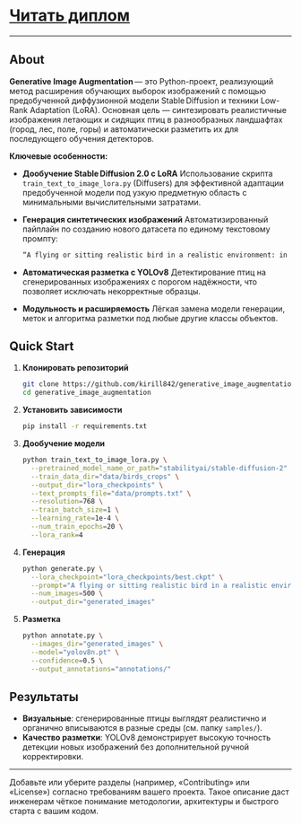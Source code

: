 # [Читать диплом](https://www.dropbox.com/scl/fi/8fvhxu0z3e09av9e7o2uz/2025-110508-_2.pdf?rlkey=9ukrmp6q3okqfvnuqkjqosctj&st=7fkuwf6z&dl=0) 

---

## About

**Generative Image Augmentation** — это Python-проект, реализующий метод расширения обучающих выборок изображений с помощью предобученной диффузионной модели Stable Diffusion и техники Low-Rank Adaptation (LoRA). Основная цель — синтезировать реалистичные изображения летающих и сидящих птиц в разнообразных ландшафтах (город, лес, поле, горы) и автоматически разметить их для последующего обучения детекторов.

**Ключевые особенности:**

* **Дообучение Stable Diffusion 2.0 с LoRA**
  Использование скрипта `train_text_to_image_lora.py` (Diffusers) для эффективной адаптации предобученной модели под узкую предметную область с минимальными вычислительными затратами.
* **Генерация синтетических изображений**
  Автоматизированный пайплайн по созданию нового датасета по единому текстовому промпту:

  ```txt
  “A flying or sitting realistic bird in a realistic environment: in a city or in an urban area or in a forest or in a field or in the mountains”
  ```
* **Автоматическая разметка с YOLOv8**
  Детектирование птиц на сгенерированных изображениях с порогом надёжности, что позволяет исключать некорректные образцы.
* **Модульность и расширяемость**
  Лёгкая замена модели генерации, меток и алгоритма разметки под любые другие классы объектов.

## Quick Start

1. **Клонировать репозиторий**

   ```bash
   git clone https://github.com/kirill842/generative_image_augmentation.git
   cd generative_image_augmentation
   ```

2. **Установить зависимости**

   ```bash
   pip install -r requirements.txt
   ```

3. **Дообучение модели**

   ```bash
   python train_text_to_image_lora.py \
     --pretrained_model_name_or_path="stabilityai/stable-diffusion-2" \
     --train_data_dir="data/birds_crops" \
     --output_dir="lora_checkpoints" \
     --text_prompts_file="data/prompts.txt" \
     --resolution=768 \
     --train_batch_size=1 \
     --learning_rate=1e-4 \
     --num_train_epochs=20 \
     --lora_rank=4
   ```

4. **Генерация**

   ```bash
   python generate.py \
     --lora_checkpoint="lora_checkpoints/best.ckpt" \
     --prompt="A flying or sitting realistic bird in a realistic environment" \
     --num_images=500 \
     --output_dir="generated_images"
   ```

5. **Разметка**

   ```bash
   python annotate.py \
     --images_dir="generated_images" \
     --model="yolov8n.pt" \
     --confidence=0.5 \
     --output_annotations="annotations/"
   ```

## Результаты

* **Визуальные**: сгенерированные птицы выглядят реалистично и органично вписываются в разные среды (см. папку `samples/`).
* **Качество разметки**: YOLOv8 демонстрирует высокую точность детекции новых изображений без дополнительной ручной корректировки.

---

Добавьте или уберите разделы (например, «Contributing» или «License») согласно требованиям вашего проекта. Такое описание даст инженерам чёткое понимание методологии, архитектуры и быстрого старта с вашим кодом.


